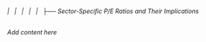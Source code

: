 ###### |   |   |   |   |   ├── Sector-Specific P/E Ratios and Their Implications

*Add content here*